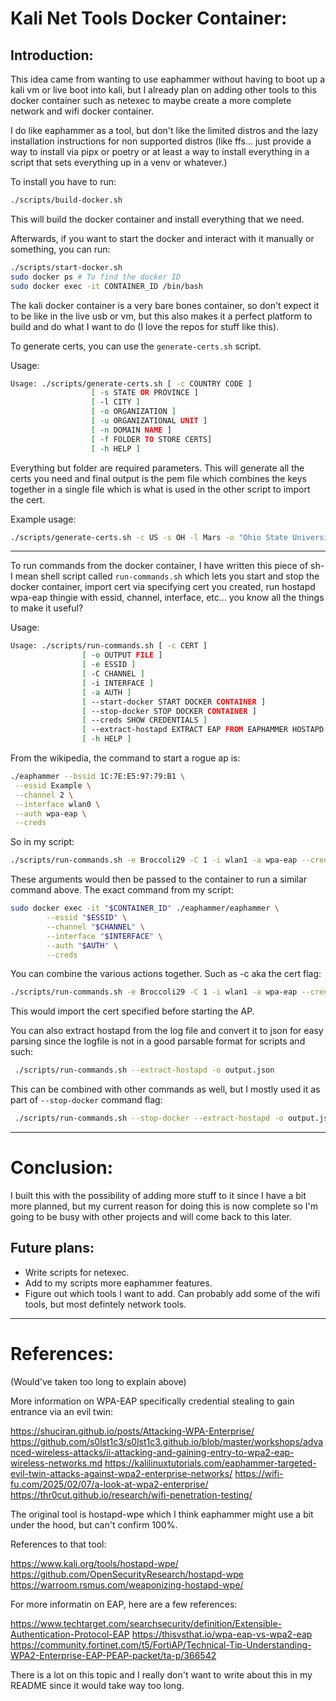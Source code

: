 # Kali Net Tools Docker Container:

## Introduction:

This idea came from wanting to use eaphammer without having to boot up a kali vm or live boot into kali, but I already plan on adding other tools to this docker container such as netexec to maybe create a more complete network and wifi docker container.

I do like eaphammer as a tool, but don't like the limited distros and the lazy installation instructions for non supported distros (like ffs... just provide a way to install via pipx or poetry or at least a way to install everything in a script that sets everything up in a venv or whatever.)

To install you have to run:

```bash
./scripts/build-docker.sh
```

This will build the docker container and install everything that we need.

Afterwards, if you want to start the docker and interact with it manually or something, you can run:

```bash
./scripts/start-docker.sh
sudo docker ps # To find the docker ID
sudo docker exec -it CONTAINER_ID /bin/bash
```

The kali docker container is a very bare bones container, so don't expect it to be like in the live usb or vm, but this also makes it a perfect platform to build and do what I want to do (I love the repos for stuff like this).

To generate certs, you can use the `generate-certs.sh` script.

Usage:

```bash
Usage: ./scripts/generate-certs.sh [ -c COUNTRY CODE ]
                  [ -s STATE OR PROVINCE ]
                  [ -l CITY ]
                  [ -o ORGANIZATION ]
                  [ -u ORGANIZATIONAL UNIT ]
                  [ -n DOMAIN NAME ]
                  [ -f FOLDER TO STORE CERTS]
                  [ -h HELP ]
```

Everything but folder are required parameters. This will generate all the certs you need and final output is the pem file which combines the keys together in a single file which is what is used in the other script to import the cert.

Example usage:

```bash
./scripts/generate-certs.sh -c US -s OH -l Mars -o "Ohio State University" -u "Hummajn Resources" -n osu.edu/ -f ohio-uni-test
```

---

To run commands from the docker container, I have written this piece of sh- I mean shell script called `run-commands.sh` which lets you start and stop the docker container, import cert via specifying cert you created, run hostapd wpa-eap thingie with essid, channel, interface, etc... you know all the things to make it useful?

Usage:

```bash
Usage: ./scripts/run-commands.sh [ -c CERT ]
                [ -o OUTPUT FILE ]
                [ -e ESSID ]
                [ -C CHANNEL ]
                [ -i INTERFACE ]
                [ -a AUTH ]
                [ --start-docker START DOCKER CONTAINER ]
                [ --stop-docker STOP DOCKER CONTAINER ]
                [ --creds SHOW CREDENTIALS ]
                [ --extract-hostapd EXTRACT EAP FROM EAPHAMMER HOSTAPD LOG ]
                [ -h HELP ]
```

From the wikipedia, the command to start a rogue ap is:

```bash
./eaphammer --bssid 1C:7E:E5:97:79:B1 \
 --essid Example \
 --channel 2 \
 --interface wlan0 \
 --auth wpa-eap \
 --creds
```

So in my script:

```bash
./scripts/run-commands.sh -e Broccoli29 -C 1 -i wlan1 -a wpa-eap --creds
```

These arguments would then be passed to the container to run a similar command above. The exact command from my script:

```bash
sudo docker exec -it "$CONTAINER_ID" ./eaphammer/eaphammer \
		--essid "$ESSID" \
		--channel "$CHANNEL" \
		--interface "$INTERFACE" \
		--auth "$AUTH" \
		--creds
```

You can combine the various actions together. Such as -c aka the cert flag:

```bash
./scripts/run-commands.sh -e Broccoli29 -C 1 -i wlan1 -a wpa-eap --creds -c certs/generated/ohio-uni-test/cert.pem 
```

This would import the cert specified before starting the AP.

You can also extract hostapd from the log file and convert it to json for easy parsing since the logfile is not in a good parsable format for scripts and such:

```bash
 ./scripts/run-commands.sh --extract-hostapd -o output.json
```

This can be combined with other commands as well, but I mostly used it as part of `--stop-docker` command flag:

```bash
 ./scripts/run-commands.sh --stop-docker --extract-hostapd -o output.json
```

---

# Conclusion:

I built this with the possibility of adding more stuff to it since I have a bit more planned, but my current reason for doing this is now complete so I'm going to be busy with other projects and will come back to this later.

## Future plans:

- Write scripts for netexec.
- Add to my scripts more eaphammer features.
- Figure out which tools I want to add. Can probably add some of the wifi tools, but most defintely network tools.

---

# References:

(Would've taken too long to explain above)

More information on WPA-EAP specifically credential stealing to gain entrance via an evil twin:

https://shuciran.github.io/posts/Attacking-WPA-Enterprise/
https://github.com/s0lst1c3/s0lst1c3.github.io/blob/master/workshops/advanced-wireless-attacks/ii-attacking-and-gaining-entry-to-wpa2-eap-wireless-networks.md
https://kalilinuxtutorials.com/eaphammer-targeted-evil-twin-attacks-against-wpa2-enterprise-networks/
https://wifi-fu.com/2025/02/07/a-look-at-wpa2-enterprise/
https://thr0cut.github.io/research/wifi-penetration-testing/

The original tool is hostapd-wpe which I think eaphammer might use a bit under the hood, but can't confirm 100%.

References to that tool:

https://www.kali.org/tools/hostapd-wpe/
https://github.com/OpenSecurityResearch/hostapd-wpe
https://warroom.rsmus.com/weaponizing-hostapd-wpe/

For more informatin on EAP, here are a few references:

https://www.techtarget.com/searchsecurity/definition/Extensible-Authentication-Protocol-EAP
https://thisvsthat.io/wpa-eap-vs-wpa2-eap
https://community.fortinet.com/t5/FortiAP/Technical-Tip-Understanding-WPA2-Enterprise-EAP-PEAP-packet/ta-p/366542

There is a lot on this topic and I really don't want to write about this in my README since it would take way too long.

